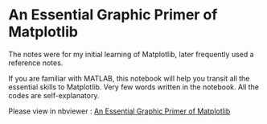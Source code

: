 # An Essential Graphic Primer of Matplotlib

The notes were for my initial learning of Matplotlib, later frequently used a reference notes.

If you are familiar with MATLAB, this notebook will help you transit all the essential skills to Matplotlib. Very few words written in the notebook. All the codes are self-explanatory. 

Please view in nbviewer : [An Essential Graphic Primer of Matplotlib](https://nbviewer.jupyter.org/github/WeijieChen-MacroAnalyst/Matplotlib_Essentials/blob/master/Matplotlib%20Essentials.ipynb)<br>
